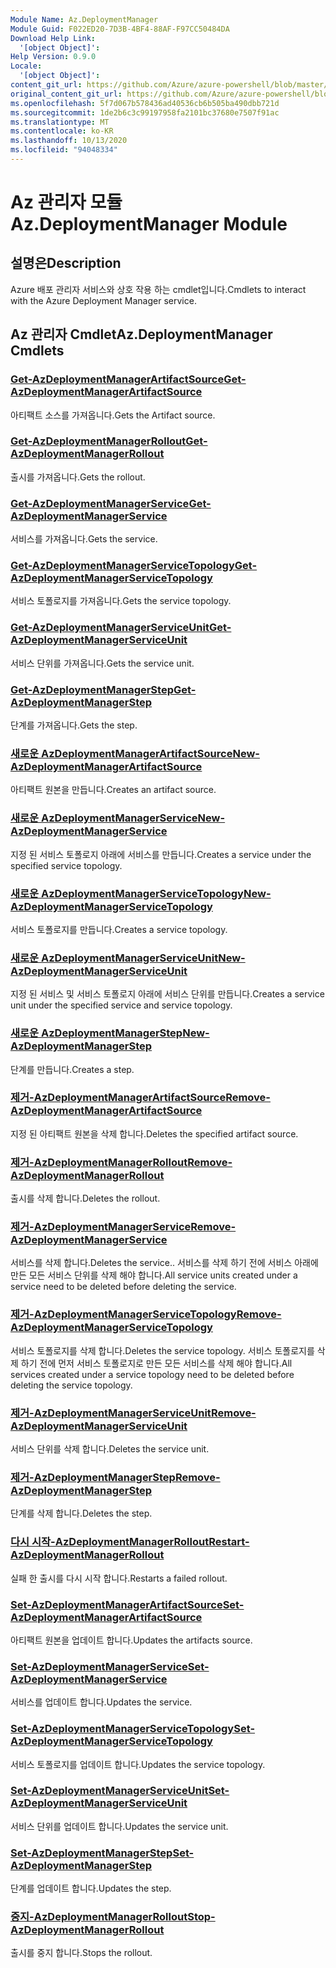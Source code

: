 ```yaml
---
Module Name: Az.DeploymentManager
Module Guid: F022ED20-7D3B-4BF4-88AF-F97CC50484DA
Download Help Link:
  '[object Object]': 
Help Version: 0.9.0
Locale:
  '[object Object]': 
content_git_url: https://github.com/Azure/azure-powershell/blob/master/src/DeploymentManager/DeploymentManager/help/Az.DeploymentManager.md
original_content_git_url: https://github.com/Azure/azure-powershell/blob/master/src/DeploymentManager/DeploymentManager/help/Az.DeploymentManager.md
ms.openlocfilehash: 5f7d067b578436ad40536cb6b505ba490dbb721d
ms.sourcegitcommit: 1de2b6c3c99197958fa2101bc37680e7507f91ac
ms.translationtype: MT
ms.contentlocale: ko-KR
ms.lasthandoff: 10/13/2020
ms.locfileid: "94048334"
---
```

# <span data-ttu-id="04b4a-101">Az 관리자 모듈</span><span class="sxs-lookup"><span data-stu-id="04b4a-101">Az.DeploymentManager Module</span></span>
## <span data-ttu-id="04b4a-102">설명은</span><span class="sxs-lookup"><span data-stu-id="04b4a-102">Description</span></span>
<span data-ttu-id="04b4a-103">Azure 배포 관리자 서비스와 상호 작용 하는 cmdlet입니다.</span><span class="sxs-lookup"><span data-stu-id="04b4a-103">Cmdlets to interact with the Azure Deployment Manager service.</span></span>

## <span data-ttu-id="04b4a-104">Az 관리자 Cmdlet</span><span class="sxs-lookup"><span data-stu-id="04b4a-104">Az.DeploymentManager Cmdlets</span></span>
### [<span data-ttu-id="04b4a-105">Get-AzDeploymentManagerArtifactSource</span><span class="sxs-lookup"><span data-stu-id="04b4a-105">Get-AzDeploymentManagerArtifactSource</span></span>](Get-AzDeploymentManagerArtifactSource.md)
<span data-ttu-id="04b4a-106">아티팩트 소스를 가져옵니다.</span><span class="sxs-lookup"><span data-stu-id="04b4a-106">Gets the Artifact source.</span></span>

### [<span data-ttu-id="04b4a-107">Get-AzDeploymentManagerRollout</span><span class="sxs-lookup"><span data-stu-id="04b4a-107">Get-AzDeploymentManagerRollout</span></span>](Get-AzDeploymentManagerRollout.md)
<span data-ttu-id="04b4a-108">출시를 가져옵니다.</span><span class="sxs-lookup"><span data-stu-id="04b4a-108">Gets the rollout.</span></span>

### [<span data-ttu-id="04b4a-109">Get-AzDeploymentManagerService</span><span class="sxs-lookup"><span data-stu-id="04b4a-109">Get-AzDeploymentManagerService</span></span>](Get-AzDeploymentManagerService.md)
<span data-ttu-id="04b4a-110">서비스를 가져옵니다.</span><span class="sxs-lookup"><span data-stu-id="04b4a-110">Gets the service.</span></span>

### [<span data-ttu-id="04b4a-111">Get-AzDeploymentManagerServiceTopology</span><span class="sxs-lookup"><span data-stu-id="04b4a-111">Get-AzDeploymentManagerServiceTopology</span></span>](Get-AzDeploymentManagerServiceTopology.md)
<span data-ttu-id="04b4a-112">서비스 토폴로지를 가져옵니다.</span><span class="sxs-lookup"><span data-stu-id="04b4a-112">Gets the service topology.</span></span>

### [<span data-ttu-id="04b4a-113">Get-AzDeploymentManagerServiceUnit</span><span class="sxs-lookup"><span data-stu-id="04b4a-113">Get-AzDeploymentManagerServiceUnit</span></span>](Get-AzDeploymentManagerServiceUnit.md)
<span data-ttu-id="04b4a-114">서비스 단위를 가져옵니다.</span><span class="sxs-lookup"><span data-stu-id="04b4a-114">Gets the service unit.</span></span>

### [<span data-ttu-id="04b4a-115">Get-AzDeploymentManagerStep</span><span class="sxs-lookup"><span data-stu-id="04b4a-115">Get-AzDeploymentManagerStep</span></span>](Get-AzDeploymentManagerStep.md)
<span data-ttu-id="04b4a-116">단계를 가져옵니다.</span><span class="sxs-lookup"><span data-stu-id="04b4a-116">Gets the step.</span></span>

### [<span data-ttu-id="04b4a-117">새로운 AzDeploymentManagerArtifactSource</span><span class="sxs-lookup"><span data-stu-id="04b4a-117">New-AzDeploymentManagerArtifactSource</span></span>](New-AzDeploymentManagerArtifactSource.md)
<span data-ttu-id="04b4a-118">아티팩트 원본을 만듭니다.</span><span class="sxs-lookup"><span data-stu-id="04b4a-118">Creates an artifact source.</span></span>

### [<span data-ttu-id="04b4a-119">새로운 AzDeploymentManagerService</span><span class="sxs-lookup"><span data-stu-id="04b4a-119">New-AzDeploymentManagerService</span></span>](New-AzDeploymentManagerService.md)
<span data-ttu-id="04b4a-120">지정 된 서비스 토폴로지 아래에 서비스를 만듭니다.</span><span class="sxs-lookup"><span data-stu-id="04b4a-120">Creates a service under the specified service topology.</span></span>

### [<span data-ttu-id="04b4a-121">새로운 AzDeploymentManagerServiceTopology</span><span class="sxs-lookup"><span data-stu-id="04b4a-121">New-AzDeploymentManagerServiceTopology</span></span>](New-AzDeploymentManagerServiceTopology.md)
<span data-ttu-id="04b4a-122">서비스 토폴로지를 만듭니다.</span><span class="sxs-lookup"><span data-stu-id="04b4a-122">Creates a service topology.</span></span>

### [<span data-ttu-id="04b4a-123">새로운 AzDeploymentManagerServiceUnit</span><span class="sxs-lookup"><span data-stu-id="04b4a-123">New-AzDeploymentManagerServiceUnit</span></span>](New-AzDeploymentManagerServiceUnit.md)
<span data-ttu-id="04b4a-124">지정 된 서비스 및 서비스 토폴로지 아래에 서비스 단위를 만듭니다.</span><span class="sxs-lookup"><span data-stu-id="04b4a-124">Creates a service unit under the specified service and service topology.</span></span>

### [<span data-ttu-id="04b4a-125">새로운 AzDeploymentManagerStep</span><span class="sxs-lookup"><span data-stu-id="04b4a-125">New-AzDeploymentManagerStep</span></span>](New-AzDeploymentManagerStep.md)
<span data-ttu-id="04b4a-126">단계를 만듭니다.</span><span class="sxs-lookup"><span data-stu-id="04b4a-126">Creates a step.</span></span>

### [<span data-ttu-id="04b4a-127">제거-AzDeploymentManagerArtifactSource</span><span class="sxs-lookup"><span data-stu-id="04b4a-127">Remove-AzDeploymentManagerArtifactSource</span></span>](Remove-AzDeploymentManagerArtifactSource.md)
<span data-ttu-id="04b4a-128">지정 된 아티팩트 원본을 삭제 합니다.</span><span class="sxs-lookup"><span data-stu-id="04b4a-128">Deletes the specified artifact source.</span></span>

### [<span data-ttu-id="04b4a-129">제거-AzDeploymentManagerRollout</span><span class="sxs-lookup"><span data-stu-id="04b4a-129">Remove-AzDeploymentManagerRollout</span></span>](Remove-AzDeploymentManagerRollout.md)
<span data-ttu-id="04b4a-130">출시를 삭제 합니다.</span><span class="sxs-lookup"><span data-stu-id="04b4a-130">Deletes the rollout.</span></span>

### [<span data-ttu-id="04b4a-131">제거-AzDeploymentManagerService</span><span class="sxs-lookup"><span data-stu-id="04b4a-131">Remove-AzDeploymentManagerService</span></span>](Remove-AzDeploymentManagerService.md)
<span data-ttu-id="04b4a-132">서비스를 삭제 합니다.</span><span class="sxs-lookup"><span data-stu-id="04b4a-132">Deletes the service..</span></span> <span data-ttu-id="04b4a-133">서비스를 삭제 하기 전에 서비스 아래에 만든 모든 서비스 단위를 삭제 해야 합니다.</span><span class="sxs-lookup"><span data-stu-id="04b4a-133">All service units created under a service need to be deleted before deleting the service.</span></span>

### [<span data-ttu-id="04b4a-134">제거-AzDeploymentManagerServiceTopology</span><span class="sxs-lookup"><span data-stu-id="04b4a-134">Remove-AzDeploymentManagerServiceTopology</span></span>](Remove-AzDeploymentManagerServiceTopology.md)
<span data-ttu-id="04b4a-135">서비스 토폴로지를 삭제 합니다.</span><span class="sxs-lookup"><span data-stu-id="04b4a-135">Deletes the service topology.</span></span> <span data-ttu-id="04b4a-136">서비스 토폴로지를 삭제 하기 전에 먼저 서비스 토폴로지로 만든 모든 서비스를 삭제 해야 합니다.</span><span class="sxs-lookup"><span data-stu-id="04b4a-136">All services created under a service topology need to be deleted before deleting the service topology.</span></span>

### [<span data-ttu-id="04b4a-137">제거-AzDeploymentManagerServiceUnit</span><span class="sxs-lookup"><span data-stu-id="04b4a-137">Remove-AzDeploymentManagerServiceUnit</span></span>](Remove-AzDeploymentManagerServiceUnit.md)
<span data-ttu-id="04b4a-138">서비스 단위를 삭제 합니다.</span><span class="sxs-lookup"><span data-stu-id="04b4a-138">Deletes the service unit.</span></span>

### [<span data-ttu-id="04b4a-139">제거-AzDeploymentManagerStep</span><span class="sxs-lookup"><span data-stu-id="04b4a-139">Remove-AzDeploymentManagerStep</span></span>](Remove-AzDeploymentManagerStep.md)
<span data-ttu-id="04b4a-140">단계를 삭제 합니다.</span><span class="sxs-lookup"><span data-stu-id="04b4a-140">Deletes the step.</span></span>

### [<span data-ttu-id="04b4a-141">다시 시작-AzDeploymentManagerRollout</span><span class="sxs-lookup"><span data-stu-id="04b4a-141">Restart-AzDeploymentManagerRollout</span></span>](Restart-AzDeploymentManagerRollout.md)
<span data-ttu-id="04b4a-142">실패 한 출시를 다시 시작 합니다.</span><span class="sxs-lookup"><span data-stu-id="04b4a-142">Restarts a failed rollout.</span></span>

### [<span data-ttu-id="04b4a-143">Set-AzDeploymentManagerArtifactSource</span><span class="sxs-lookup"><span data-stu-id="04b4a-143">Set-AzDeploymentManagerArtifactSource</span></span>](Set-AzDeploymentManagerArtifactSource.md)
<span data-ttu-id="04b4a-144">아티팩트 원본을 업데이트 합니다.</span><span class="sxs-lookup"><span data-stu-id="04b4a-144">Updates the artifacts source.</span></span>

### [<span data-ttu-id="04b4a-145">Set-AzDeploymentManagerService</span><span class="sxs-lookup"><span data-stu-id="04b4a-145">Set-AzDeploymentManagerService</span></span>](Set-AzDeploymentManagerService.md)
<span data-ttu-id="04b4a-146">서비스를 업데이트 합니다.</span><span class="sxs-lookup"><span data-stu-id="04b4a-146">Updates the service.</span></span>

### [<span data-ttu-id="04b4a-147">Set-AzDeploymentManagerServiceTopology</span><span class="sxs-lookup"><span data-stu-id="04b4a-147">Set-AzDeploymentManagerServiceTopology</span></span>](Set-AzDeploymentManagerServiceTopology.md)
<span data-ttu-id="04b4a-148">서비스 토폴로지를 업데이트 합니다.</span><span class="sxs-lookup"><span data-stu-id="04b4a-148">Updates the service topology.</span></span>

### [<span data-ttu-id="04b4a-149">Set-AzDeploymentManagerServiceUnit</span><span class="sxs-lookup"><span data-stu-id="04b4a-149">Set-AzDeploymentManagerServiceUnit</span></span>](Set-AzDeploymentManagerServiceUnit.md)
<span data-ttu-id="04b4a-150">서비스 단위를 업데이트 합니다.</span><span class="sxs-lookup"><span data-stu-id="04b4a-150">Updates the service unit.</span></span>

### [<span data-ttu-id="04b4a-151">Set-AzDeploymentManagerStep</span><span class="sxs-lookup"><span data-stu-id="04b4a-151">Set-AzDeploymentManagerStep</span></span>](Set-AzDeploymentManagerStep.md)
<span data-ttu-id="04b4a-152">단계를 업데이트 합니다.</span><span class="sxs-lookup"><span data-stu-id="04b4a-152">Updates the step.</span></span>

### [<span data-ttu-id="04b4a-153">중지-AzDeploymentManagerRollout</span><span class="sxs-lookup"><span data-stu-id="04b4a-153">Stop-AzDeploymentManagerRollout</span></span>](Stop-AzDeploymentManagerRollout.md)
<span data-ttu-id="04b4a-154">출시를 중지 합니다.</span><span class="sxs-lookup"><span data-stu-id="04b4a-154">Stops the rollout.</span></span>

